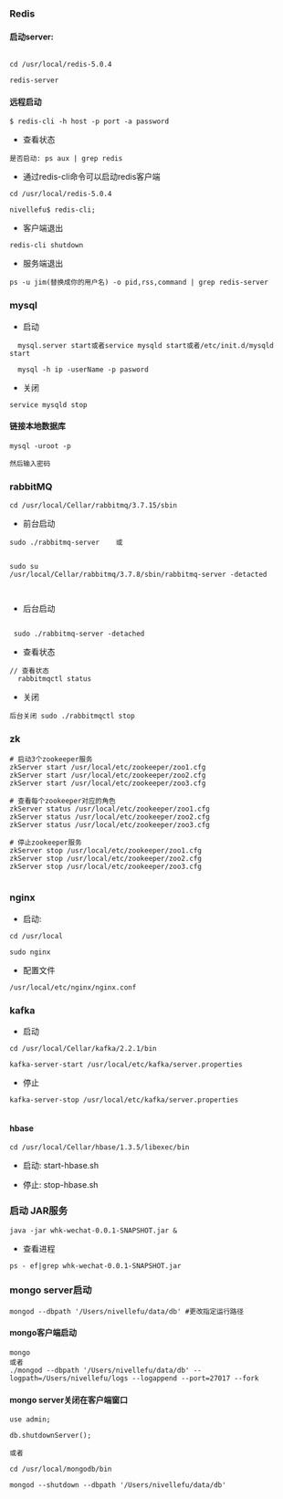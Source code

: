 ### Redis


#### 启动server:

```

cd /usr/local/redis-5.0.4

redis-server

```
#### 远程启动

```
$ redis-cli -h host -p port -a password

```


- 查看状态
```
是否启动: ps aux | grep redis

```

- 通过redis-cli命令可以启动redis客户端


```
cd /usr/local/redis-5.0.4

nivellefu$ redis-cli;

```

- 客户端退出


```
redis-cli shutdown

```

- 服务端退出

```
ps -u jim(替换成你的用户名) -o pid,rss,command | grep redis-server

```
### mysql

- 启动


```
  mysql.server start或者service mysqld start或者/etc/init.d/mysqld start
  
  mysql -h ip -userName -p pasword

```
- 关闭

```
service mysqld stop

```

#### 链接本地数据库

```
mysql -uroot -p

然后输入密码

```


### rabbitMQ


```
cd /usr/local/Cellar/rabbitmq/3.7.15/sbin
```

- 前台启动 

```
sudo ./rabbitmq-server    或


sudo su
/usr/local/Cellar/rabbitmq/3.7.8/sbin/rabbitmq-server -detacted

 

```

- 后台启动

```

 sudo ./rabbitmq-server -detached

```

- 查看状态


```
// 查看状态
  rabbitmqctl status 
```


- 关闭


```
后台关闭 sudo ./rabbitmqctl stop

```



### zk


```
# 启动3个zookeeper服务
zkServer start /usr/local/etc/zookeeper/zoo1.cfg
zkServer start /usr/local/etc/zookeeper/zoo2.cfg
zkServer start /usr/local/etc/zookeeper/zoo3.cfg

# 查看每个zookeeper对应的角色
zkServer status /usr/local/etc/zookeeper/zoo1.cfg
zkServer status /usr/local/etc/zookeeper/zoo2.cfg
zkServer status /usr/local/etc/zookeeper/zoo3.cfg

# 停止zookeeper服务
zkServer stop /usr/local/etc/zookeeper/zoo1.cfg
zkServer stop /usr/local/etc/zookeeper/zoo2.cfg
zkServer stop /usr/local/etc/zookeeper/zoo3.cfg


```

### nginx 

- 启动:

```
cd /usr/local

sudo nginx

```

- 配置文件


```
/usr/local/etc/nginx/nginx.conf

```

### kafka


- 启动

```
cd /usr/local/Cellar/kafka/2.2.1/bin

kafka-server-start /usr/local/etc/kafka/server.properties

```

- 停止

````
kafka-server-stop /usr/local/etc/kafka/server.properties


````
#### hbase

````
cd /usr/local/Cellar/hbase/1.3.5/libexec/bin
````
- 启动:  start-hbase.sh

- 停止:  stop-hbase.sh


### 启动 JAR服务


```
java -jar whk-wechat-0.0.1-SNAPSHOT.jar &
```

- 查看进程


```
ps - ef|grep whk-wechat-0.0.1-SNAPSHOT.jar

```

### mongo server启动

````
mongod --dbpath '/Users/nivellefu/data/db' #更改指定运行路径
````
#### mongo客户端启动
````
mongo
或者
./mongod --dbpath '/Users/nivellefu/data/db' --logpath=/Users/nivellefu/logs --logappend --port=27017 --fork

````
#### mongo server关闭在客户端窗口
````
use admin;

db.shutdownServer();

或者

cd /usr/local/mongodb/bin

mongod --shutdown --dbpath '/Users/nivellefu/data/db'
````




